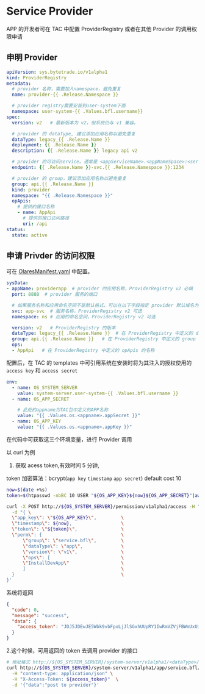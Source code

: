 # Service Provider

APP 的开发者可在 TAC 中配置 ProviderRegistry 或者在其他 Provider 的调用权限申请

## 申明 Provider

```yaml
apiVersion: sys.bytetrade.io/v1alpha1
kind: ProviderRegistry
metadata:
  # provider 名称，需要加入namespace，避免重复
  name: provider-{{ .Release.Namespace }}

  # provider registry需要安装到user-system下面
  namespace: user-system-{{ .Values.bfl.username}}
spec:
  version: v2   # 最新版本为 v2，但系统仍与 v1 兼容。

  # provider 的 dataType, 建议添加应用名称以避免重复
  dataType: legacy_{{ .Release.Name }}
  deployment: {{ .Release.Name }}
  description: {{ .Release.Name }} legacy api v2

  # provider 的可访问service。通常是 <appServiceName>.<appNameSpace>:<servicePort>
  endpoint: {{ .Release.Name }}-svc.{{ .Release.Namespace }}:1234

  # provider 的 group，建议添加应用名称以避免重复
  group: api.{{ .Release.Name }}
  kind: provider
  namespace: "{{ .Release.Namespace }}"
  opApis:
    # 提供的接口名称
    - name: AppApi
      # 提供的接口访问路径
      uri: /api  
status:
  state: active
```

## 申请 Privder 的访问权限

可在 [OlaresManifest.yaml](../package/manifest.md#sysdata) 中配置。

```Yaml
sysData:
- appName: providerapp  # provider 的应用名称，ProviderRegistry v2 必填
  port: 8888  # provider 服务的端口

  # 如果服务名称和应用命名空间不是默认格式，可以在以下字段指定 provider 默认域名为 <appName>-svc.<appName>-<username>:<port>
  svc: app-svc  # 服务名称，ProviderRegistry v2 可选
  namespace: ns # 应用的命名空间，ProviderRegistry v2 可选

  version: v2   # ProviderRegistry 的版本
  dataType: legacy_{{ .Release.Name }}  # 在 ProviderRegistry 中定义的 dataType
  group: api.{{ .Release.Name }}   # 在 ProviderRegistry 中定义的 group
  ops:
  - AppApi   # 在 ProviderRegistry 中定义的 opApis 的名称
```

配置后，在 TAC 的 templates 中可引用系统在安装时将为其注入的授权使用的 `access key` 和 `access secret`

```yaml
env:
  - name: OS_SYSTEM_SERVER
    value: system-server.user-system-{{ .Values.bfl.username }}
  - name: OS_APP_SECRET

    # 此处的appname为TAC包中定义的APP名称
    value: "{{ .Values.os.<appnane>.appSecret }}"
  - name: OS_APP_KEY
    value: "{{ .Values.os.<appname>.appKey }}"
```

在代码中可获取这三个环境变量，进行 Provider 调用

以 curl 为例

1. 获取 acess token,有效时间 5 分钟,

token 加密算法：bcrypt(`app key` `timestamp` `app secret`) default cost 10

```sh
now=$(date +%s)
token=$(htpasswd -nbBC 10 USER "${OS_APP_KEY}${now}${OS_APP_SECRET}"|awk -F":" '{print $2}')

curl -X POST http://${OS_SYSTEM_SERVER}/permission/v1alpha1/access -H "content-type: application/json" \
  -d "{ \
  \"app_key\": \"${OS_APP_KEY}\",         \
  \"timestamp\": ${now},                  \
  \"token\": \"${token}\",                \
  \"perm\": {                             \
      \"group\": \"service.bfl\",         \
      \"dataType\": \"app\",              \
      \"version\": \"v1\",                \
      \"ops\": [                          \
      \"InstallDevApp\"                   \
      ]                                   \
  }                                       \
}'
```

系统将返回

```json
{
  "code": 0,
  "message": "success",
  "data": {
    "access_token": "JDJ5JDEwJE5Wbk9vbFpoLjJlSGxhUUpRY1IwRmVZVjFBWmUxUi5LOXNuQWJmVjRnN29xNWVVaFhPWmV5"
  }
}
```

2.这个时候，可用返回的 token 去调用 provider 的接口

```sh
# 地址格式 http://${OS_SYSTEM_SERVER}/system-server/v1alpha1/<dataType>/<group>/<version>/<op>
curl http://${OS_SYSTEM_SERVER}/system-server/v1alpha1/app/service.bfl/v1/InstallDevApp \
  -H "content-type: application/json" \
  -H "X-Access-Token: ${access_token}"  \
  -d '{"data":"post to provider"}'
```
